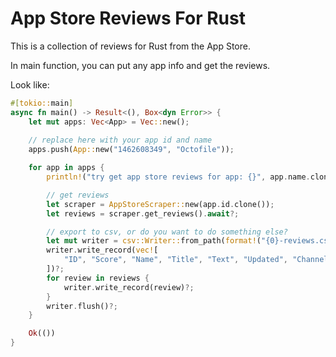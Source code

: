# App Store Reviews For Rust

This is a collection of reviews for Rust from the App Store.

In main function, you can put any app info and get the reviews.

Look like:

```rust
#[tokio::main]
async fn main() -> Result<(), Box<dyn Error>> {
    let mut apps: Vec<App> = Vec::new();
    
    // replace here with your app id and name
    apps.push(App::new("1462608349", "Octofile"));

    for app in apps {
        println!("try get app store reviews for app: {}", app.name.clone());

        // get reviews
        let scraper = AppStoreScraper::new(app.id.clone());
        let reviews = scraper.get_reviews().await?;

        // export to csv, or do you want to do something else?
        let mut writer = csv::Writer::from_path(format!("{0}-reviews.csv", app.name.clone()))?;
        writer.write_record(vec![
            "ID", "Score", "Name", "Title", "Text", "Updated", "Channel",
        ])?;
        for review in reviews {
            writer.write_record(review)?;
        }
        writer.flush()?;
    }

    Ok(())
}
```